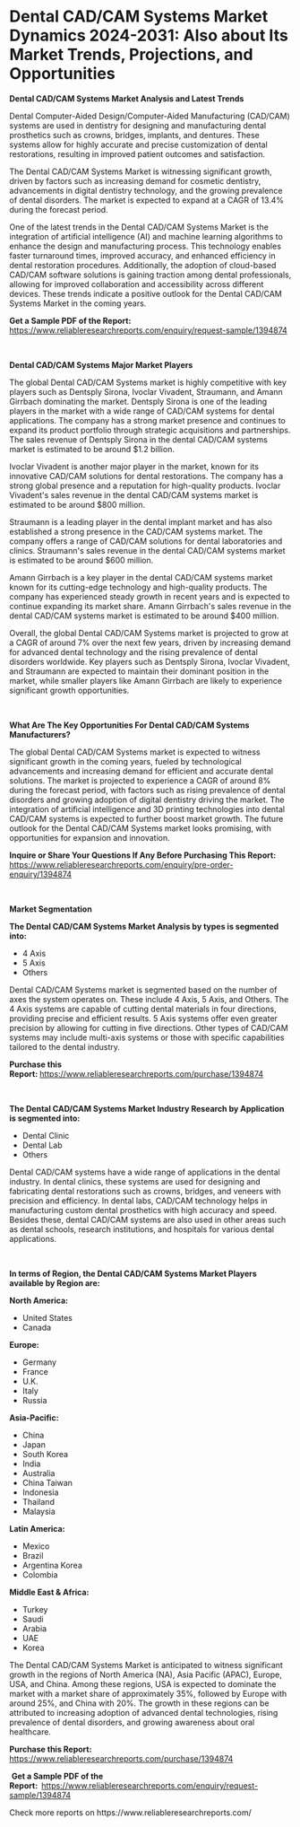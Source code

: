 <p><h1>Dental CAD/CAM Systems Market Dynamics 2024-2031: Also about Its Market Trends, Projections, and Opportunities</h1></p><p><strong>Dental CAD/CAM Systems Market Analysis and Latest Trends</strong></p>
<p><p>Dental Computer-Aided Design/Computer-Aided Manufacturing (CAD/CAM) systems are used in dentistry for designing and manufacturing dental prosthetics such as crowns, bridges, implants, and dentures. These systems allow for highly accurate and precise customization of dental restorations, resulting in improved patient outcomes and satisfaction. </p><p>The Dental CAD/CAM Systems Market is witnessing significant growth, driven by factors such as increasing demand for cosmetic dentistry, advancements in digital dentistry technology, and the growing prevalence of dental disorders. The market is expected to expand at a CAGR of 13.4% during the forecast period.</p><p>One of the latest trends in the Dental CAD/CAM Systems Market is the integration of artificial intelligence (AI) and machine learning algorithms to enhance the design and manufacturing process. This technology enables faster turnaround times, improved accuracy, and enhanced efficiency in dental restoration procedures. Additionally, the adoption of cloud-based CAD/CAM software solutions is gaining traction among dental professionals, allowing for improved collaboration and accessibility across different devices. These trends indicate a positive outlook for the Dental CAD/CAM Systems Market in the coming years.</p></p>
<p><strong>Get a Sample PDF of the Report:&nbsp;</strong> <a href="https://www.reliableresearchreports.com/enquiry/request-sample/1394874">https://www.reliableresearchreports.com/enquiry/request-sample/1394874</a></p>
<p>&nbsp;</p>
<p><strong>Dental CAD/CAM Systems Major Market Players</strong></p>
<p><p>The global Dental CAD/CAM Systems market is highly competitive with key players such as Dentsply Sirona, Ivoclar Vivadent, Straumann, and Amann Girrbach dominating the market. Dentsply Sirona is one of the leading players in the market with a wide range of CAD/CAM systems for dental applications. The company has a strong market presence and continues to expand its product portfolio through strategic acquisitions and partnerships. The sales revenue of Dentsply Sirona in the dental CAD/CAM systems market is estimated to be around $1.2 billion.</p><p>Ivoclar Vivadent is another major player in the market, known for its innovative CAD/CAM solutions for dental restorations. The company has a strong global presence and a reputation for high-quality products. Ivoclar Vivadent's sales revenue in the dental CAD/CAM systems market is estimated to be around $800 million.</p><p>Straumann is a leading player in the dental implant market and has also established a strong presence in the CAD/CAM systems market. The company offers a range of CAD/CAM solutions for dental laboratories and clinics. Straumann's sales revenue in the dental CAD/CAM systems market is estimated to be around $600 million.</p><p>Amann Girrbach is a key player in the dental CAD/CAM systems market known for its cutting-edge technology and high-quality products. The company has experienced steady growth in recent years and is expected to continue expanding its market share. Amann Girrbach's sales revenue in the dental CAD/CAM systems market is estimated to be around $400 million.</p><p>Overall, the global Dental CAD/CAM Systems market is projected to grow at a CAGR of around 7% over the next few years, driven by increasing demand for advanced dental technology and the rising prevalence of dental disorders worldwide. Key players such as Dentsply Sirona, Ivoclar Vivadent, and Straumann are expected to maintain their dominant position in the market, while smaller players like Amann Girrbach are likely to experience significant growth opportunities.</p></p>
<p>&nbsp;</p>
<p><strong>What Are The Key Opportunities For Dental CAD/CAM Systems Manufacturers?</strong></p>
<p><p>The global Dental CAD/CAM Systems market is expected to witness significant growth in the coming years, fueled by technological advancements and increasing demand for efficient and accurate dental solutions. The market is projected to experience a CAGR of around 8% during the forecast period, with factors such as rising prevalence of dental disorders and growing adoption of digital dentistry driving the market. The integration of artificial intelligence and 3D printing technologies into dental CAD/CAM systems is expected to further boost market growth. The future outlook for the Dental CAD/CAM Systems market looks promising, with opportunities for expansion and innovation.</p></p>
<p><strong>Inquire or Share Your Questions If Any Before Purchasing This Report:</strong> <a href="https://www.reliableresearchreports.com/enquiry/pre-order-enquiry/1394874">https://www.reliableresearchreports.com/enquiry/pre-order-enquiry/1394874</a></p>
<p>&nbsp;</p>
<p><strong>Market Segmentation</strong></p>
<p><strong>The Dental CAD/CAM Systems Market Analysis by types is segmented into:</strong></p>
<p><ul><li>4 Axis</li><li>5 Axis</li><li>Others</li></ul></p>
<p><p>Dental CAD/CAM Systems market is segmented based on the number of axes the system operates on. These include 4 Axis, 5 Axis, and Others. The 4 Axis systems are capable of cutting dental materials in four directions, providing precise and efficient results. 5 Axis systems offer even greater precision by allowing for cutting in five directions. Other types of CAD/CAM systems may include multi-axis systems or those with specific capabilities tailored to the dental industry.</p></p>
<p><strong>Purchase this Report:&nbsp;</strong><a href="https://www.reliableresearchreports.com/purchase/1394874">https://www.reliableresearchreports.com/purchase/1394874</a></p>
<p>&nbsp;</p>
<p><strong>The Dental CAD/CAM Systems Market Industry Research by Application is segmented into:</strong></p>
<p><ul><li>Dental Clinic</li><li>Dental Lab</li><li>Others</li></ul></p>
<p><p>Dental CAD/CAM systems have a wide range of applications in the dental industry. In dental clinics, these systems are used for designing and fabricating dental restorations such as crowns, bridges, and veneers with precision and efficiency. In dental labs, CAD/CAM technology helps in manufacturing custom dental prosthetics with high accuracy and speed. Besides these, dental CAD/CAM systems are also used in other areas such as dental schools, research institutions, and hospitals for various dental applications.</p></p>
<p>&nbsp;</p>
<p><strong>In terms of Region, the Dental CAD/CAM Systems Market Players available by Region are:</strong></p>
<p>
    <p> <strong> North America: </strong>
        <ul>
            <li>United States</li>
            <li>Canada</li>
        </ul>
        </p> 
    <p> <strong> Europe: </strong>
        <ul>
            <li>Germany</li>
            <li>France</li>
            <li>U.K.</li>
            <li>Italy</li>
            <li>Russia</li>
        </ul>
        </p> 
    <p> <strong> Asia-Pacific: </strong>
        <ul>
            <li>China</li>
            <li>Japan</li>
            <li>South Korea</li>
            <li>India</li>
            <li>Australia</li>
            <li>China Taiwan</li>
            <li>Indonesia</li>
            <li>Thailand</li>
            <li>Malaysia</li>
        </ul>
        </p> 
    <p> <strong> Latin America: </strong>
        <ul>
            <li>Mexico</li>
            <li>Brazil</li>
            <li>Argentina Korea</li>
            <li>Colombia</li>
        </ul>
        </p> 
    <p> <strong> Middle East & Africa: </strong>
        <ul>
            <li>Turkey</li>
            <li>Saudi</li>
            <li>Arabia</li>
            <li>UAE</li>
            <li>Korea</li>
        </ul>
    </p>
    </p>
<p><p>The Dental CAD/CAM Systems Market is anticipated to witness significant growth in the regions of North America (NA), Asia Pacific (APAC), Europe, USA, and China. Among these regions, USA is expected to dominate the market with a market share of approximately 35%, followed by Europe with around 25%, and China with 20%. The growth in these regions can be attributed to increasing adoption of advanced dental technologies, rising prevalence of dental disorders, and growing awareness about oral healthcare.</p></p>
<p><strong>Purchase this Report: </strong><a href="https://www.reliableresearchreports.com/purchase/1394874">https://www.reliableresearchreports.com/purchase/1394874</a></p>
<p>&nbsp;<strong>Get a Sample PDF of the Report:&nbsp;&nbsp;</strong><a href="https://www.reliableresearchreports.com/enquiry/request-sample/1394874">https://www.reliableresearchreports.com/enquiry/request-sample/1394874</a></p>
<p><strong></strong></p>
<p>Check more reports on https://www.reliableresearchreports.com/</p>